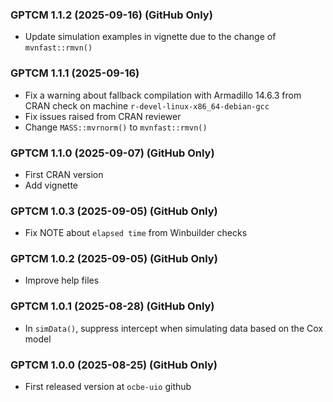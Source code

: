 <div style="text-align: left;">

### GPTCM 1.1.2 (2025-09-16) (GitHub Only)

* Update simulation examples in vignette due to the change of `mvnfast::rmvn()`

### GPTCM 1.1.1 (2025-09-16)

* Fix a warning about fallback compilation with Armadillo 14.6.3 from CRAN check on machine `r-devel-linux-x86_64-debian-gcc`
* Fix issues raised from CRAN reviewer
* Change `MASS::mvrnorm()` to `mvnfast::rmvn()`

### GPTCM 1.1.0 (2025-09-07) (GitHub Only)

* First CRAN version
* Add vignette

### GPTCM 1.0.3 (2025-09-05) (GitHub Only)

* Fix NOTE about `elapsed time` from Winbuilder checks 

### GPTCM 1.0.2 (2025-09-05) (GitHub Only)

* Improve help files

### GPTCM 1.0.1 (2025-08-28) (GitHub Only)

* In `simData()`, suppress intercept when simulating data based on the Cox model

### GPTCM 1.0.0 (2025-08-25) (GitHub Only)

* First released version at `ocbe-uio` github

</div>